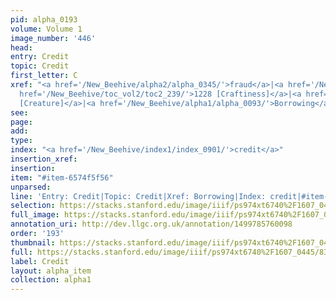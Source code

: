 ```yaml
---
pid: alpha_0193
volume: Volume 1
image_number: '446'
head: 
entry: Credit
topic: Credit
first_letter: C
xref: "<a href='/New_Beehive/alpha2/alpha_0345/'>fraud</a>|<a href='/New_Beehive/alpha4/alpha_0910/'>Stratagem</a>|<a
  href='/New_Beehive/toc_vol2/toc2_239/'>1228 [Craftiness]</a>|<a href='/New_Beehive/toc_vol2/toc2_424/'>4458
  [Creature]</a>|<a href='/New_Beehive/alpha1/alpha_0093/'>Borrowing</a>"
see: 
page: 
add: 
type: 
index: "<a href='/New_Beehive/index1/index_0901/'>credit</a>"
insertion_xref: 
insertion: 
item: "#item-6574f5f56"
unparsed: 
line: 'Entry: Credit|Topic: Credit|Xref: Borrowing|Index: credit|#item-6574f5f56'
selection: https://stacks.stanford.edu/image/iiif/ps974xt6740%2F1607_0445/839,2069,2999,476/full/0/default.jpg
full_image: https://stacks.stanford.edu/image/iiif/ps974xt6740%2F1607_0445/full/full/0/default.jpg
annotation_uri: http://dev.llgc.org.uk/annotation/1499785760098
order: '193'
thumbnail: https://stacks.stanford.edu/image/iiif/ps974xt6740%2F1607_0445/839,2069,600,180/250,/0/default.jpg
full: https://stacks.stanford.edu/image/iiif/ps974xt6740%2F1607_0445/839,2069,2999,476/full/0/default.jpg
label: Credit
layout: alpha_item
collection: alpha1
---
```

